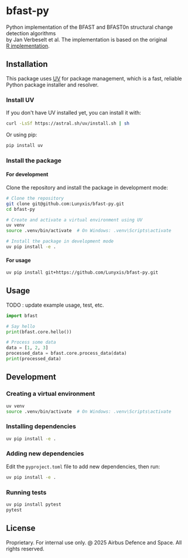 # bfast-py

Python implementation of the BFAST and BFAST0n structural change detection algorithms  
by Jan Verbeselt et al. The implementation is based on the original  
[R implementation](https://github.com/bfast2/bfast).  

## Installation

This package uses [UV](https://github.com/astral-sh/uv) for package management, which is a fast, reliable Python package installer and resolver.

### Install UV

If you don't have UV installed yet, you can install it with:

```bash
curl -LsSf https://astral.sh/uv/install.sh | sh
```

Or using pip:

```bash
pip install uv
```

### Install the package

#### For development

Clone the repository and install the package in development mode:

```bash
# Clone the repository
git clone git@github.com:Lunyxis/bfast-py.git
cd bfast-py

# Create and activate a virtual environment using UV
uv venv
source .venv/bin/activate  # On Windows: .venv\Scripts\activate

# Install the package in development mode
uv pip install -e .
```

#### For usage

```bash
uv pip install git+https://github.com/Lunyxis/bfast-py.git
```

## Usage

TODO : update example usage, test, etc.

```python
import bfast

# Say hello
print(bfast.core.hello())

# Process some data
data = [1, 2, 3]
processed_data = bfast.core.process_data(data)
print(processed_data)
```

## Development

### Creating a virtual environment

```bash
uv venv
source .venv/bin/activate  # On Windows: .venv\Scripts\activate
```

### Installing dependencies

```bash
uv pip install -e .
```

### Adding new dependencies

Edit the `pyproject.toml` file to add new dependencies, then run:

```bash
uv pip install -e .
```

### Running tests

```bash
uv pip install pytest
pytest
```

<!-- ## How to run the tests
Tests for each file in the `src` directory are contained withing that
source file. In order to run the test, run:

`python file.py`

In order to get the more verbose output, run:

`python file.py --log=INFO`

In order to see the debug information, run:

`python file.py --log=DEBUG`

In order to reproduce the plots, run:

`python plots.py` -->

<!-- ## Building and publishing

Build the package:

```bash
uv pip install build
python -m build
```

Publish to PyPI:

```bash
uv pip install twine
twine upload dist/*
``` -->

## License

Proprietary. For internal use only.
@ 2025 Airbus Defence and Space. All rights reserved.

